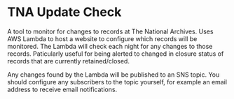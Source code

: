 # TNA Update Check

A tool to monitor for changes to records at The National Archives. Uses AWS Lambda to host a website to configure which records will be monitored. The Lambda will check each night for any changes to those records. Paticularly useful for being alerted to changed in closure status of records that are currently retained/closed.

Any changes found by the Lambda will be published to an SNS topic. You should configure any subscribers to the topic yourself, for example an email address to receive email notifications.
